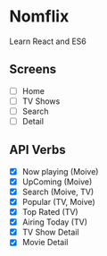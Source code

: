 # Nomflix

Learn React and ES6

## Screens
- [ ] Home
- [ ] TV Shows
- [ ] Search
- [ ] Detail

## API Verbs

- [x] Now playing (Moive)
- [x] UpComing (Moive)
- [x] Search (Moive, TV)
- [x] Popular (TV, Moive)
- [x] Top Rated (TV)
- [x] Airing Today (TV)
- [x] TV Show Detail
- [x] Movie Detail